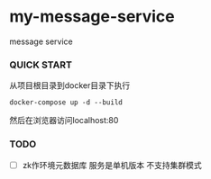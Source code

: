 # my-message-service
message service

### QUICK START

从项目根目录到docker目录下执行

```shell
docker-compose up -d --build
```

然后在浏览器访问localhost:80

### TODO

- [ ] zk作环境元数据库 服务是单机版本 不支持集群模式